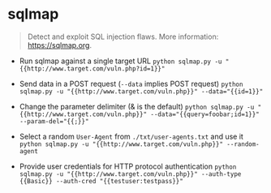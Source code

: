# sqlmap
> Detect and exploit SQL injection flaws.
> More information: <https://sqlmap.org>.

- Run sqlmap against a single target URL
`python sqlmap.py -u "{{http://www.target.com/vuln.php?id=1}}"`

- Send data in a POST request (`--data` implies POST request)
`python sqlmap.py -u "{{http://www.target.com/vuln.php}}" --data="{{id=1}}"`

- Change the parameter delimiter (& is the default)
`python sqlmap.py -u "{{http://www.target.com/vuln.php}}" --data="{{query=foobar;id=1}}" --param-del="{{;}}"`

- Select a random `User-Agent` from `./txt/user-agents.txt` and use it
`python sqlmap.py -u "{{http://www.target.com/vuln.php}}" --random-agent`

- Provide user credentials for HTTP protocol authentication
`python sqlmap.py -u "{{http://www.target.com/vuln.php}}" --auth-type {{Basic}} --auth-cred "{{testuser:testpass}}"`
